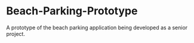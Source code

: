 # Beach-Parking-Prototype
A prototype of the beach parking application being developed as a senior project.
